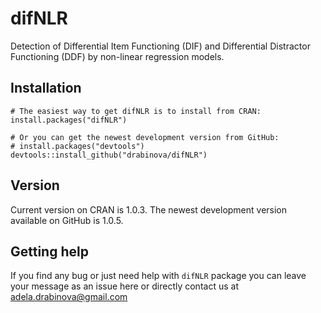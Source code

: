 # difNLR
Detection of Differential Item Functioning (DIF) and Differential Distractor Functioning (DDF) by non-linear regression models.

## Installation
```
# The easiest way to get difNLR is to install from CRAN:
install.packages("difNLR")

# Or you can get the newest development version from GitHub:
# install.packages("devtools")
devtools::install_github("drabinova/difNLR")
```
## Version
Current version on CRAN is 1.0.3. The newest development version available on GitHub is 1.0.5.

## Getting help
If you find any bug or just need help with `difNLR` package you can leave your message as an issue here or directly contact us at adela.drabinova@gmail.com
